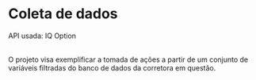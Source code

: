 # Coleta de dados

API usada: IQ Option <br><br>

O projeto visa exemplificar a tomada de ações a partir de um conjunto de variáveis filtradas do banco de dados da corretora em questão.
